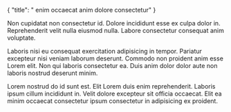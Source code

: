 {
  "title": " enim occaecat anim dolore consectetur"
}

Non cupidatat non consectetur id. Dolore incididunt esse ex culpa dolor in. Reprehenderit velit nulla eiusmod nulla. Labore consectetur consequat anim voluptate.

Laboris nisi eu consequat exercitation adipisicing in tempor. Pariatur excepteur nisi veniam laborum deserunt. Commodo non proident anim esse Lorem elit. Non qui laboris consectetur ea. Duis anim dolor dolor aute non laboris nostrud deserunt minim.

Lorem nostrud do id sunt est. Elit Lorem duis enim reprehenderit. Laboris ipsum cillum incididunt in. Velit dolore excepteur sit officia occaecat. Elit ea minim occaecat consectetur ipsum consectetur in adipisicing ex proident.